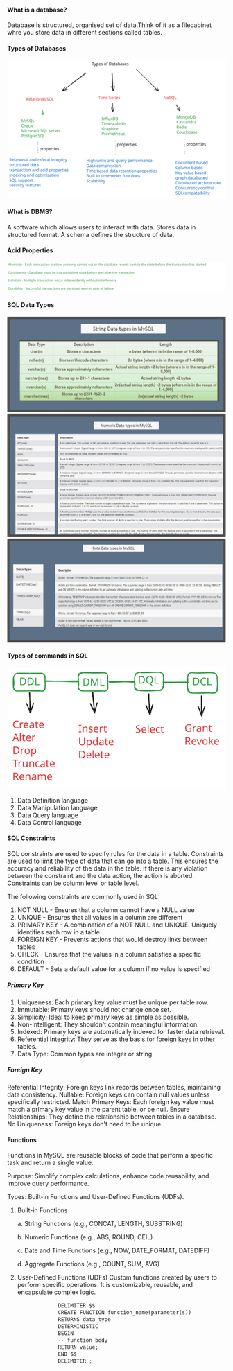 #### What is a database?
Database is structured, organised set of data.Think of it as a filecabinet whre you store data in different sections called tables.

#### Types of Databases
![Types of Databases](tod.svg)

#### What is DBMS?
A software which allows users to interact with data. Stores data in structured format. A schema defines the structure of data.

#### Acid Properties
![Acid Properties](acid.svg)

#### SQL Data Types

![String Data Type](stringdatatypes.svg)
![Numeric Data Type](numericdatatypes.svg)
![Date Data Type](datedatatypes.svg)



#### Types of commands in SQL
![DDL](ddl.svg)

1. Data Definition language
2. Data Manipulation language
3. Data Query language
4. Data Control language

#### SQL Constraints

SQL constraints are used to specify rules for the data in a table.
Constraints are used to limit the type of data that can go into a table. This
ensures the accuracy and reliability of the data in the table. If there is any
violation between the constraint and the data action, the action is aborted.
Constraints can be column level or table level.

The following constraints are commonly used in SQL:

1. NOT NULL - Ensures that a column cannot have a NULL value
2. UNIQUE - Ensures that all values in a column are different
3. PRIMARY KEY - A combination of a NOT NULL and UNIQUE. Uniquely identifies each row in a table
4. FOREIGN KEY - Prevents actions that would destroy links between tables
5. CHECK - Ensures that the values in a column satisfies a specific condition
6. DEFAULT - Sets a default value for a column if no value is specified


##### Primary Key

1. Uniqueness: Each primary key value must be unique per table row.
2. Immutable: Primary keys should not change once set.
3. Simplicity: Ideal to keep primary keys as simple as possible.
4. Non-Intelligent: They shouldn't contain meaningful information.
5. Indexed: Primary keys are automatically indexed for faster data retrieval.
6. Referential Integrity: They serve as the basis for foreign keys in other tables.
7. Data Type: Common types are integer or string.

##### Foreign Key
Referential Integrity: Foreign keys link records between tables, maintaining data consistency.
Nullable: Foreign keys can contain null values unless specifically restricted.
Match Primary Keys: Each foreign key value must match a primary key value in the parent table, or be null.
Ensure Relationships: They define the relationship between tables in a database.
No Uniqueness: Foreign keys don't need to be unique.

#### Functions

Functions in MySQL are reusable blocks of code that perform a specific task and return a single value.

Purpose: Simplify complex calculations, enhance code reusability, and improve query performance.

Types: Built-in Functions and User-Defined Functions (UDFs).

1. Built-in Functions

	a. String Functions (e.g., CONCAT, LENGTH, SUBSTRING)

	b. Numeric Functions (e.g., ABS, ROUND, CEIL)

	c. Date and Time Functions (e.g., NOW, DATE_FORMAT, DATEDIFF)
    
	d. Aggregate Functions (e.g., COUNT, SUM, AVG)

2. User-Defined Functions (UDFs) Custom functions created by users to perform specific operations. It is customizable,
reusable, and encapsulate complex logic.

					DELIMITER $$
					CREATE FUNCTION function_name(parameter(s))
					RETURNS data_type
					DETERMINISTIC
					BEGIN
					-- function body
					RETURN value;
					END $$
					DELIMITER ;